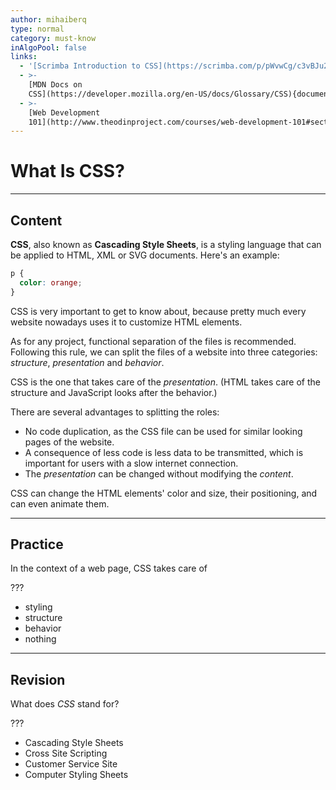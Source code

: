 ```yaml
---
author: mihaiberq
type: normal
category: must-know
inAlgoPool: false
links:
  - '[Scrimba Introduction to CSS](https://scrimba.com/p/pWvwCg/c3vBJu2){website}'
  - >-
    [MDN Docs on
    CSS](https://developer.mozilla.org/en-US/docs/Glossary/CSS){documentation}
  - >-
    [Web Development
    101](http://www.theodinproject.com/courses/web-development-101#section-the-front-end){website}
---
```


# What Is CSS?


---

## Content

**CSS**, also known as **Cascading Style Sheets**, is a styling language that can be applied to HTML, XML or SVG documents. Here's an example:

```css
p {
  color: orange;
}
```

CSS is very important to get to know about, because pretty much every website nowadays uses it to customize HTML elements.

As for any project, functional separation of the files is recommended. Following this rule, we can split the files of a website into three categories: *structure*, *presentation* and *behavior*.

CSS is the one that takes care of the *presentation*. (HTML takes care of the structure and JavaScript looks after the behavior.)

There are several advantages to splitting the roles:

* No code duplication, as the CSS file can be used for similar looking pages of the website.
* A consequence of less code is less data to be transmitted, which is important for users with a slow internet connection.
* The *presentation* can be changed without modifying the *content*.

CSS can change the HTML elements' color and size, their positioning, and can even animate them.


---

## Practice

In the context of a web page, CSS takes care of

???

* styling
* structure
* behavior
* nothing


---

## Revision

What does *CSS* stand for?

???

* Cascading Style Sheets
* Cross Site Scripting
* Customer Service Site
* Computer Styling Sheets
